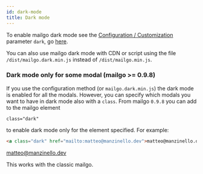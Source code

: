 ```yaml
---
id: dark-mode
title: Dark mode
---
```


To enable mailgo dark mode see the [Configuration / Customization](/docs/configuration) parameter `dark`, go [here](/docs/configuration#dark).

You can also use mailgo dark mode with CDN or script using the file `/dist/mailgo.dark.min.js` instead of `/dist/mailgo.min.js`.

### Dark mode only for some modal (mailgo >= 0.9.8)

If you use the configuration method (or `mailgo.dark.min.js`) the dark mode is enabled for all the modals. However, you can specify which modals you want to have in dark mode also with a `class`. From mailgo `0.9.8` you can add to the mailgo element

```
class="dark"
```

to enable dark mode only for the element specified. For example:

```html
<a class="dark" href="mailto:matteo@manzinello.dev">matteo@manzinello.dev</a>
```

<a class="dark" href="mailto:matteo@manzinello.dev">matteo@manzinello.dev</a>

This works with the classic mailgo.
